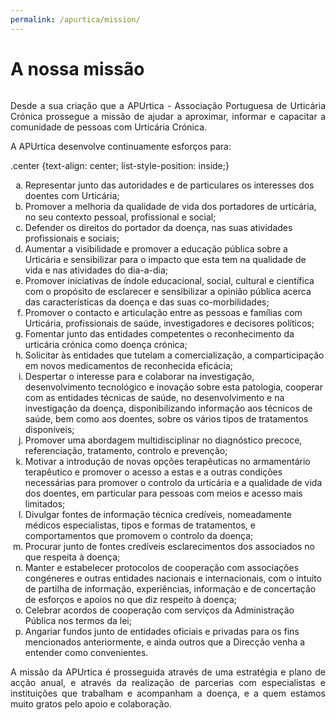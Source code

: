 ```yaml
---
permalink: /apurtica/mission/
---
```

# A nossa missão
<div style="height:0px;"><br></div>

<p><div style="text-align: justify">Desde a sua criação que a APUrtica - Associação Portuguesa de Urticária Crónica prossegue a missão de ajudar a aproximar, informar e capacitar a comunidade de pessoas com Urticária Crónica.</div><p> 

<p><div style="text-align: justify">A APUrtica desenvolve continuamente esforços para:</div><p>

.center {text-align: center; list-style-position: inside;}

<ol type="a"; class="center">
<li>Representar junto das autoridades e de particulares os interesses dos doentes com Urticária;</li>
<li>Promover a melhoria da qualidade de vida dos portadores de urticária, no seu contexto pessoal, profissional e social;</li>
<li>Defender os direitos do portador da doença, nas suas atividades profissionais e sociais;</li>
<li>Aumentar a visibilidade e promover a educação pública sobre a Urticária e sensibilizar para o impacto que esta tem na qualidade de vida e nas atividades do dia-a-dia;</li>
<li>Promover iniciativas de índole educacional, social, cultural e científica com o propósito de esclarecer e sensibilizar a opinião pública acerca das características da doença e das suas co-morbilidades;</li>
<li>Promover o contacto e articulação entre as pessoas e famílias com Urticária, profissionais de saúde, investigadores e decisores políticos;</li>
<li>Fomentar junto das entidades competentes o reconhecimento da urticária crónica como doença crónica;</li>
<li>Solicitar às entidades que tutelam a comercialização, a comparticipação em novos medicamentos de reconhecida eficácia;</li>
<li>Despertar o interesse para e colaborar na investigação, desenvolvimento tecnológico e inovação sobre esta patologia, cooperar com as entidades técnicas de saúde, no desenvolvimento e na investigação da doença, disponibilizando informação aos técnicos de saúde, bem como aos doentes, sobre os vários tipos de tratamentos disponíveis;</li>
<li>Promover uma abordagem multidisciplinar no diagnóstico precoce, referenciação, tratamento, controlo e prevenção;</li>
<li>Motivar a introdução de novas opções terapêuticas no armamentário terapêutico e promover o acesso a estas e a outras condições necessárias para promover o controlo da urticária e a qualidade de vida dos doentes, em particular para pessoas com meios e acesso mais limitados;</li>
<li>Divulgar fontes de informação técnica credíveis, nomeadamente médicos especialistas, tipos e formas de tratamentos, e comportamentos que promovem o controlo da doença;</li>
<li>Procurar junto de fontes credíveis esclarecimentos dos associados no que respeita à doença;</li>
<li>Manter e estabelecer protocolos de cooperação com associações congéneres e outras entidades nacionais e internacionais, com o intuito de partilha de informação, experiências, informação e de concertação de esforços e apoios no que diz respeito à doença;</li>
<li>Celebrar acordos de cooperação com serviços da Administração Pública nos termos da lei;</li>
<li>Angariar fundos junto de entidades oficiais e privadas para os fins mencionados anteriormente, e ainda outros que a Direcção venha a entender como convenientes.</li>
</ol>

<p><div style="text-align: justify">A missão da APUrtica é prosseguida através de uma estratégia e plano de acção anual, e através da realização de parcerias com especialistas e instituições que trabalham e acompanham a doença, e a quem estamos muito gratos pelo apoio e colaboração.</div><p> 
